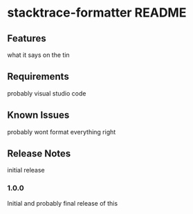 # stacktrace-formatter README

## Features

what it says on the tin

## Requirements

probably visual studio code

## Known Issues

probably wont format everything right

## Release Notes

initial release

### 1.0.0

Initial and probably final release of this
